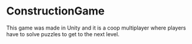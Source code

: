 # ConstructionGame
This game was made in Unity and it is a coop multiplayer where players have to solve puzzles to get to the next level.
